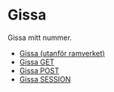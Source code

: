 Gissa
===========================

Gissa mitt nummer.

* [Gissa (utanför ramverket)](guess)
* [Gissa GET](gissa/get)
* [Gissa POST](gissa/post)
* [Gissa SESSION](gissa/session)
